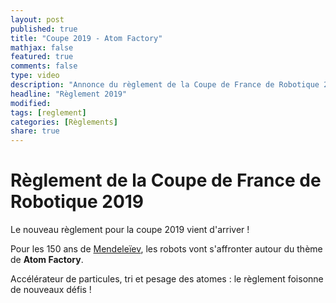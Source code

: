 ```yaml
---
layout: post
published: true
title: "Coupe 2019 - Atom Factory"
mathjax: false
featured: true
comments: false
type: video
description: "Annonce du règlement de la Coupe de France de Robotique 2019"
headline: "Règlement 2019"
modified:
tags: [reglement]
categories: [Règlements]
share: true
---
```


# Règlement de la Coupe de France de Robotique 2019

Le nouveau règlement pour la coupe 2019 vient d'arriver !

Pour les 150 ans de [Mendeleïev](https://fr.wikipedia.org/wiki/Dmitri_Mendele%C3%AFev), les robots vont s'affronter autour du thème de **Atom Factory**.

Accélérateur de particules, tri et pesage des atomes : le règlement foisonne de nouveaux défis !
